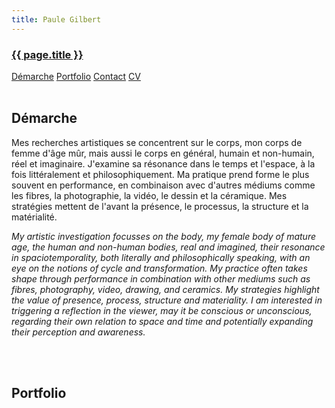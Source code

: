 ```yaml
---
title: Paule Gilbert
---
```

<nav>
	<section>
		<a href="/"><h1>{{ page.title }}</h1></a>
		<a href="#demarche">Démarche</a>
		<a href="#portfolio">Portfolio</a>
		<a href="mailto:gilb.paule@gmail.com">Contact</a>
		<a href="cv-paule-gilbert.pdf" target="_blank">CV</a>
	</section>
</nav>
<div id="demarche">
	<section>
		<br>
		<h2>Démarche</h2>
		<p>Mes recherches artistiques se concentrent sur le corps, mon corps de femme d'âge mûr, mais aussi le corps en général, humain et non-humain, réel et imaginaire. J'examine sa résonance dans le temps et l'espace, à la fois littéralement et philosophiquement. Ma pratique prend forme le plus souvent en performance, en combinaison avec d'autres médiums comme les fibres, la photographie, la vidéo, le dessin et la céramique. Mes stratégies mettent de l'avant la présence, le processus, la structure et la matérialité.</p>
		<p style="font-style: italic">My artistic investigation focusses on the body, my female body of mature age,  the human and non-human bodies, real and imagined, their resonance in spaciotemporality, both literally and philosophically speaking, with an eye on the notions of cycle and transformation. My practice often takes shape through performance in combination with other mediums such as fibres, photography, video, drawing, and ceramics. My strategies highlight the value of presence, process, structure and materiality. I am interested in triggering a reflection in the viewer, may it be conscious or unconscious, regarding their own relation to space and time and potentially expanding their perception and awareness.</p>
		<br>
		<br>
	</section>
</div>
<div id="portfolio">
	<section>
		<h2>Portfolio</h2>
	</section>
</div>